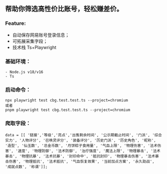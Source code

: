## 帮助你筛选高性价比账号，轻松赚差价。

### Feature:
- 自动保存网易账号登录信息；
- 可拓展采集字段；
- 技术栈 Ts+Playwright



### 基础环境：
    - Node.js v18/v16
    - Ts

### 启动命令：
    npx playwright test cbg.test.test.ts --project=chromium
    或者
    pnpm playwright test cbg.test.test.ts --project=chromium

### 爬取字段：
    data = [[ '链接','等级','亮点','出售剩余时间', '公示期截止时间', '门派', '综合实力', '人物评分', '召唤灵评分', '装备评分', '历史门派', '历史角色', '昵称', '造型', '仙玉数', '总金币数', '月饼粽子食用量', '气血上限', '物理伤害', '法术伤害', '速度', '物理防御', '法术防御', '治疗强度', '魔法上限', '物理暴击', '法术暴击', '物理抗暴', '法术抗暴', '封印命中', '抵抗封印', '物理暴击伤害', '法术暴击伤害', '物理抵抗', '法术抵抗', '气血恢复效果', '当前加点方案', '永久助战', '成就点数', '称谓']];
    